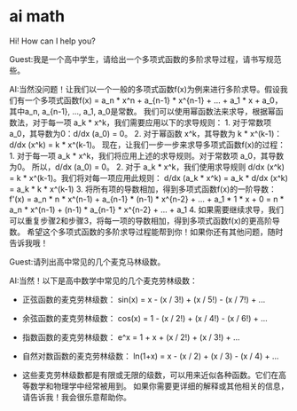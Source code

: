 # ai math



Hi! How can I help you?

Guest:我是一个高中学生，请给出一个多项式函数的多阶求导过程，请书写规范些。

AI:当然没问题！让我们以一个一般的多项式函数f(x)为例来进行多阶求导。假设我们有一个多项式函数f(x) = a_n * x^n + a_{n-1} * x^{n-1} + ... + a_1 * x + a_0，其中a_n, a_{n-1}, ..., a_1, a_0是常数。 我们可以使用幂函数法来求导，根据幂函数法，对于每一项 a_k * x^k，我们需要应用以下的求导规则： 1. 对于常数项 a_0，其导数为0：d/dx (a_0) = 0。 2. 对于幂函数 x^k，其导数为 k * x^(k-1)：d/dx (x^k) = k * x^(k-1)。 现在，让我们一步一步来求导多项式函数f(x)的过程： 1. 对于每一项 a_k * x^k，我们将应用上述的求导规则。对于常数项 a_0，其导数为0。 所以，d/dx (a_0) = 0。 2. 对于 a_k * x^k，我们使用求导规则 d/dx (x^k) = k * x^(k-1)。我们将对每一项应用此规则： d/dx (a_k * x^k) = a_k * d/dx (x^k) = a_k * k * x^(k-1) 3. 将所有项的导数相加，得到多项式函数f(x)的一阶导数： f'(x) = a_n * n * x^(n-1) + a_{n-1} * (n-1) * x^{n-2} + ... + a_1 * 1 * x + 0 = n * a_n * x^(n-1) + (n-1) * a_{n-1} * x^{n-2} + ... + a_1 4. 如果需要继续求导，我们可以重复步骤2和步骤3，将每一项的导数相加，得到多项式函数f(x)的更高阶导数。 希望这个多项式函数的多阶求导过程能帮到你！如果你还有其他问题，随时告诉我哦！

Guest:请列出高中常见的几个麦克马林级数。

AI:当然！以下是高中数学中常见的几个麦克劳林级数： 

- 正弦函数的麦克劳林级数： sin(x) = x - (x / 3!) + (x / 5!) - (x / 7!) + ... 

- 余弦函数的麦克劳林级数： cos(x) = 1 - (x / 2!) + (x / 4!) - (x / 6!) + ... 

- 指数函数的麦克劳林级数： e^x = 1 + x + (x / 2!) + (x / 3!) + ... 

- 自然对数函数的麦克劳林级数： ln(1+x) = x - (x / 2) + (x / 3) - (x / 4) + ... 
- 这些麦克劳林级数都是有限或无限的级数，可以用来近似各种函数。它们在高等数学和物理学中经常被用到。 如果你需要更详细的解释或其他相关的信息，请告诉我！我会很乐意帮助你。







